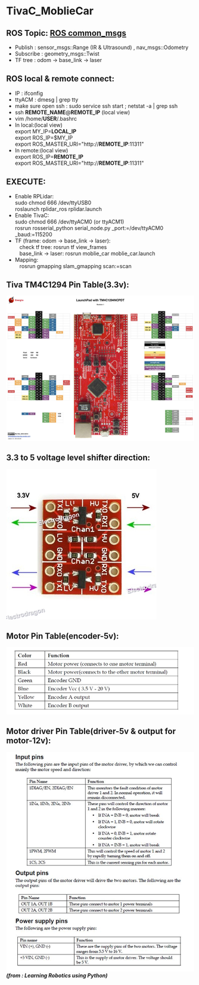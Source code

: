 # TivaC_MoblieCar

## ROS Topic: [ROS common_msgs](http://wiki.ros.org/common_msgs)
* Publish : sensor_msgs::Range (IR & Ultrasound) , nav_msgs::Odometry  
* Subscribe : geometry_msgs::Twist  
* TF tree : odom -> base_link -> laser  

## ROS local & remote connect:
* IP : ifconfig
* ttyACM : dmesg | grep tty
* make sure open ssh : sudo service ssh start ; netstat -a | grep ssh
* ssh **REMOTE_NAME**@**REMOTE_IP** (local view)  
* vim /home/**USER**/.bashrc
* In local:(local view)  
    export MY_IP=**LOCAL_IP**  
    export ROS_IP=$MY_IP  
    export ROS_MASTER_URI="http://**REMOTE_IP**:11311"
* In remote:(local view)  
    export ROS_IP=**REMOTE_IP**  
    export ROS_MASTER_URI="http://**REMOTE_IP**:11311"
  
## EXECUTE:
* Enable RPLidar:  
    sudo chmod 666 /dev/ttyUSB0  
    roslaunch rplidar_ros rplidar.launch
* Enable TivaC:  
    sudo chmod 666 /dev/ttyACM0 (or ttyACM1)  
    rosrun rosserial_python serial_node.py _port:=/dev/ttyACM0 _baud:=115200
* TF (frame: odom -> base_link -> laser):  
    check tf tree:  rosrun tf view_frames  
    base_link -> laser: rosrun moblie_car moblie_car.launch
* Mapping:  
    rosrun gmapping slam_gmapping scan:=scan
  
## Tiva TM4C1294 Pin Table(3.3v): 
![image](https://github.com/glitter2626/TivaC_MoblieCar/blob/master/23633173_1720082644676737_2065439414_o.jpg)

## 3.3 to 5 voltage level shifter direction:
![image](https://github.com/glitter2626/TivaC_MoblieCar/blob/master/3.3V-5V-Logic-Level-Converter-5.jpg)

## Motor Pin Table(encoder-5v): 
![image](https://github.com/glitter2626/TivaC_MoblieCar/blob/master/motor_pin.JPG) 

## Motor driver Pin Table(driver-5v & output for motor-12v):
![image](https://github.com/glitter2626/TivaC_MoblieCar/blob/master/motordriver_pin.JPG)  
        ***(from : Learning Robotics using Python)***

